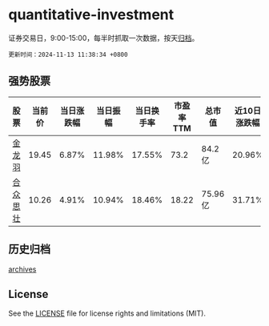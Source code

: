 # quantitative-investment

证券交易日，9:00-15:00，每半时抓取一次数据，按天[归档](archives)。

`更新时间：2024-11-13 11:38:34 +0800`

## 强势股票

|股票|当前价|当日涨跌幅|当日振幅|当日换手率|市盈率TTM|总市值|近10日涨跌幅|
|----|----|----|----|----|----|----|----|
|[金龙羽](https://xueqiu.com/S/SZ002882)|19.45|6.87%|11.98%|17.55%|73.2|84.2亿|20.96%|
|[合众思壮](https://xueqiu.com/S/SZ002383)|10.26|4.91%|10.94%|18.46%|18.22|75.96亿|31.71%|

## 历史归档

[archives](archives)

## License

See the [LICENSE](LICENSE) file for license rights and limitations (MIT).
